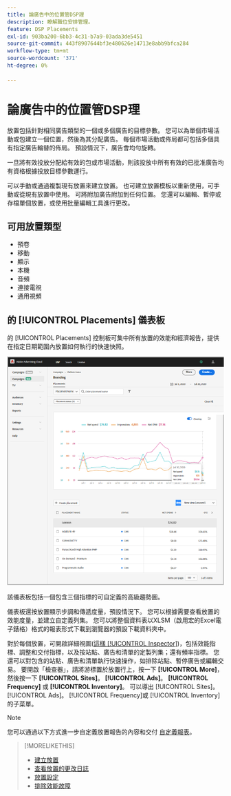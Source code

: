 ```yaml
---
title: 論廣告中的位置管DSP理
description: 瞭解職位安排管理。
feature: DSP Placements
exl-id: 903ba200-6bb3-4c31-b7a9-03ada3de5451
source-git-commit: 443f8907644bf3e480626e14713e8abb9bfca284
workflow-type: tm+mt
source-wordcount: '371'
ht-degree: 0%

---
```


# 論廣告中的位置管DSP理

放置包括針對相同廣告類型的一個或多個廣告的目標參數。 您可以為單個市場活動或包建立一個位置，然後為其分配廣告。 每個市場活動或佈局都可包括多個具有指定廣告輪替的佈局。 預設情況下，廣告會均勻旋轉。

一旦將有效投放分配給有效的包或市場活動，則該投放中所有有效的已批准廣告均有資格根據投放目標參數運行。

可以手動或通過複製現有放置來建立放置。 也可建立放置模板以重新使用，可手動或從現有放置中使用。 可將附加廣告附加到任何位置。 您還可以編輯、暫停或存檔單個放置，或使用批量編輯工具進行更改。

## 可用放置類型

* 預卷
* 移動
* 顯示
* 本機
* 音頻
* 連接電視
* 通用視頻

## 的 [!UICONTROL Placements] 儀表板

的 [!UICONTROL Placements] 控制板可集中所有放置的效能和經濟報告，提供在指定日期範圍內放置如何執行的快速快照。

![放置儀表板](/help/dsp/assets/placement-dashboard.png)

該儀表板包括一個包含三個指標的可自定義的高級趨勢圖。

儀表板還按放置顯示步調和傳遞度量，預設情況下。 您可以根據需要查看放置的效能度量，並建立自定義列集。 您可以將整個資料表以XLSM（啟用宏的Excel電子錶格）格式的報表形式下載到瀏覽器的預設下載資料夾中。

對於每個放置，可開啟詳細視圖([這樣 [!UICONTROL Inspector]](/help/dsp/campaign-management/reports/campaign-reports-about.md))，包括效能指標、調整和交付指標，以及按站點、廣告和清單的定製列集；還有頻率指標。 您還可以對包含的站點、廣告和清單執行快速操作，如排除站點、暫停廣告或編輯交易。 要開啟「檢查器」，請將游標置於放置行上，按一下 **[!UICONTROL More]**，然後按一下 **[!UICONTROL Sites]**。 **[!UICONTROL Ads]**。 **[!UICONTROL Frequency]** 或 **[!UICONTROL Inventory]**。 可以導出 [!UICONTROL Sites]。 [!UICONTROL Ads]。 [!UICONTROL Frequency]或 [!UICONTROL Inventory]  的子菜單。

>[!NOTE]
>
>您可以通過以下方式進一步自定義放置報告的內容和交付 [自定義報表](/help/dsp/reports/report-about.md)。

>[!MORELIKETHIS]
>
>* [建立放置](placement-create.md)
>* [查看放置的更改日誌](placement-change-log.md)
>* [放置設定](placement-settings.md)
>* [排除效能故障](/help/dsp/optimization/troubleshooting-performance.md)

